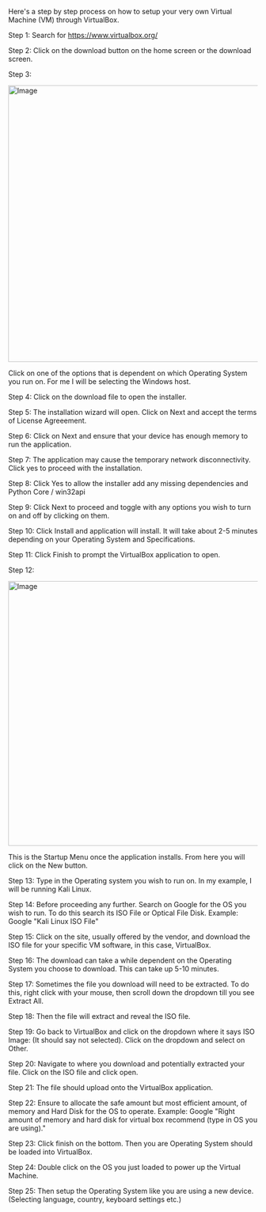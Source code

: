 Here's a step by step process on how to setup your very own Virtual Machine (VM) through VirtualBox.

Step 1: 
Search for https://www.virtualbox.org/

Step 2: 
Click on the download button on the home screen or the download screen.

Step 3: 

<img width="559" alt="Image" src="https://github.com/user-attachments/assets/6a0f0c78-1430-4e03-a624-84456e8a1e5f" />

Click on one of the options that is dependent on which Operating System you run on.
For me I will be selecting the Windows host.

Step 4: 
Click on the download file to open the installer.

Step 5:
The installation wizard will open. Click on Next and accept the terms of License Agreeement. 

Step 6:
Click on Next and ensure that your device has enough memory to run the application.

Step 7:
The application may cause the temporary network disconnectivity. Click yes to proceed with the installation.

Step 8: 
Click Yes to allow the installer add any missing dependencies and Python Core / win32api

Step 9:
Click Next to proceed and toggle with any options you wish to turn on and off by clicking on them.

Step 10: 
Click Install and application will install. It will take about 2-5 minutes depending on your Operating System and Specifications.

Step 11:
Click Finish to prompt the VirtualBox application to open.

Step 12:

<img width="535" alt="Image" src="https://github.com/user-attachments/assets/640d8eb6-b742-4a5f-b42f-308ca2556dbb" />

This is the Startup Menu once the application installs. From here you will click on the New button. 

Step 13:
Type in the Operating system you wish to run on. In my example, I will be running Kali Linux.

Step 14: 
Before proceeding any further. Search on Google for the OS you wish to run. To do this search its ISO File or Optical File Disk. Example: Google "Kali Linux ISO File"

Step 15: 
Click on the site, usually offered by the vendor, and download the ISO file for your specific VM software, in this case, VirtualBox.

Step 16:
The download can take a while dependent on the Operating System you choose to download. This can take up 5-10 minutes.

Step 17:
Sometimes the file you download will need to be extracted. To do this, right click with your mouse, then scroll down the dropdown till you see Extract All.

Step 18:
Then the file will extract and reveal the ISO file.

Step 19:
Go back to VirtualBox and click on the dropdown where it says ISO Image: (It should say not selected). Click on the dropdown and select on Other.

Step 20:
Navigate to where you download and potentially extracted your file. Click on the ISO file and click open.

Step 21: 
The file should upload onto the VirtualBox application. 

Step 22:
Ensure to allocate the safe amount but most efficient amount, of memory and Hard Disk for the OS to operate. Example: Google "Right amount of memory and hard disk for virtual box recommend (type in OS you are using)." 

Step 23: 
Click finish on the bottom. Then you are Operating System should be loaded into VirtualBox.

Step 24: 
Double click on the OS you just loaded to power up the Virtual Machine.

Step 25: 
Then setup the Operating System like you are using a new device. (Selecting language, country, keyboard settings etc.)
